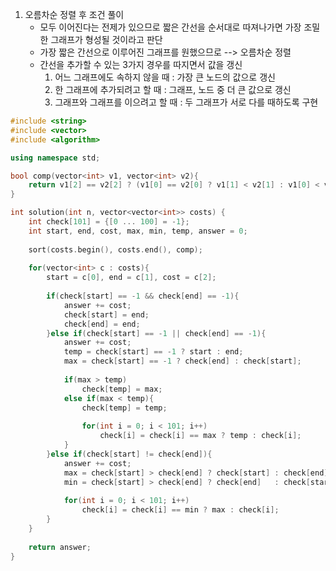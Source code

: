 1. 오름차순 정렬 후 조건 풀이
   - 모두 이어진다는 전제가 있으므로 짧은 간선을 순서대로 따져나가면 가장 조밀한 그래프가 형성될 것이라고 판단
   - 가장 짧은 간선으로 이루어진 그래프를 원했으므로 --> 오름차순 정렬
   - 간선을 추가할 수 있는 3가지 경우를 따지면서 값을 갱신
     1) 어느 그래프에도 속하지 않을 때    : 가장 큰 노드의 값으로 갱신
     2) 한 그래프에 추가되려고 할 때      : 그래프, 노드 중 더 큰 값으로 갱신
     3) 그래프와 그래프를 이으려고 할 때  : 두 그래프가 서로 다를 때하도록 구현
     

```c++
#include <string>
#include <vector>
#include <algorithm>

using namespace std;

bool comp(vector<int> v1, vector<int> v2){
    return v1[2] == v2[2] ? (v1[0] == v2[0] ? v1[1] < v2[1] : v1[0] < v2[0]) : v1[2] < v2[2];
}

int solution(int n, vector<vector<int>> costs) {
    int check[101] = {[0 ... 100] = -1};
    int start, end, cost, max, min, temp, answer = 0;
    
    sort(costs.begin(), costs.end(), comp);
    
    for(vector<int> c : costs){
        start = c[0], end = c[1], cost = c[2];
                
        if(check[start] == -1 && check[end] == -1){
            answer += cost;      
            check[start] = end;
            check[end] = end;      
        }else if(check[start] == -1 || check[end] == -1){
            answer += cost;
            temp = check[start] == -1 ? start : end;
            max = check[start] == -1 ? check[end] : check[start];
            
            if(max > temp)
                check[temp] = max;
            else if(max < temp){
                check[temp] = temp;          
                
                for(int i = 0; i < 101; i++)
                    check[i] = check[i] == max ? temp : check[i];
            }                        
        }else if(check[start] != check[end]){
            answer += cost;
            max = check[start] > check[end] ? check[start] : check[end];
            min = check[start] > check[end] ? check[end]   : check[start];
            
            for(int i = 0; i < 101; i++)
                check[i] = check[i] == min ? max : check[i];
        }
    }
    
    return answer;
}
```
